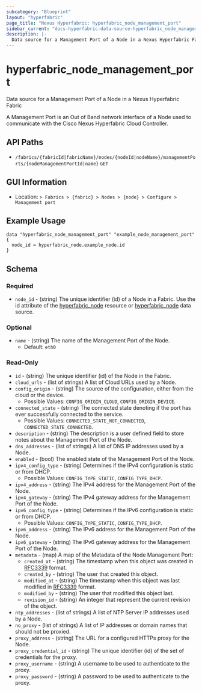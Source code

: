 ```yaml
---
subcategory: "Blueprint"
layout: "hyperfabric"
page_title: "Nexus Hyperfabric: hyperfabric_node_management_port"
sidebar_current: "docs-hyperfabric-data-source-hyperfabric_node_management_port"
description: |-
  Data source for a Management Port of a Node in a Nexus Hyperfabric Fabric
---
```


# hyperfabric_node_management_port

Data source for a Management Port of a Node in a Nexus Hyperfabric Fabric

A Management Port is an Out of Band network interface of a Node used to communicate with the Cisco Nexus Hyperfabric Cloud Controller.

## API Paths ##

* `/fabrics/{fabricId|fabricName}/nodes/{nodeId|nodeName}/managementPorts/{nodeManagementPortId|name}` `GET`

## GUI Information ##

* Location: `> Fabrics > {fabric} > Nodes > {node} > Configure > Management port`

## Example Usage ##

```hcl
data "hyperfabric_node_management_port" "example_node_management_port" {
  node_id = hyperfabric_node.example_node.id
}
```

## Schema ##

### Required ###
* `node_id` - (string) The unique identifier (id) of a Node in a Fabric. Use the id attribute of the [hyperfabric_node](https://registry.terraform.io/providers/CiscoDevNet/hyperfabric/latest/docs/resources/node) resource or [hyperfabric_node](https://registry.terraform.io/providers/CiscoDevNet/hyperfabric/latest/docs/data-sources/node) data source.

### Optional ###

* `name` - (string) The name of the Management Port of the Node.
  - Default: `eth0`

### Read-Only ###

* `id` - (string) The unique identifier (id) of the Node in the Fabric.
* `cloud_urls` - (list of strings) A list of Cloud URLs used by a Node.
* `config_origin` - (string) The source of the configuration, either from the cloud or the device.
  - Possible Values: `CONFIG_ORIGIN_CLOUD`, `CONFIG_ORIGIN_DEVICE`.
* `connected_state` - (string) The connected state denoting if the port has ever successfully connected to the service.
  - Possible Values: `CONNECTED_STATE_NOT_CONNECTED`, `CONNECTED_STATE_CONNECTED`.
* `description` - (string) The description is a user defined field to store notes about the Management Port of the Node.
* `dns_addresses` - (list of strings) A list of DNS IP addresses used by a Node.
* `enabled` - (bool) The enabled state of the Management Port of the Node.
* `ipv4_config_type` - (string) Determines if the IPv4 configuration is static or from DHCP.
  - Possible Values: `CONFIG_TYPE_STATIC`, `CONFIG_TYPE_DHCP`.
* `ipv4_address` - (string) The IPv4 address for the Management Port of the Node.
* `ipv4_gateway` - (string) The IPv4 gateway address for the Management Port of the Node.
* `ipv6_config_type` - (string) Determines if the IPv6 configuration is static or from DHCP.
  - Possible Values: `CONFIG_TYPE_STATIC`, `CONFIG_TYPE_DHCP`.
* `ipv6_address` - (string) The IPv6 address for the Management Port of the Node.
* `ipv6_gateway` - (string) The IPv6 gateway address for the Management Port of the Node.
* `metadata` - (map) A map of the Metadata of the Node Management Port:
  * `created_at` - (string) The timestamp when this object was created in [RFC3339](https://datatracker.ietf.org/doc/html/rfc3339#section-5.8) format.
  * `created_by` - (string) The user that created this object.
  * `modified_at` - (string) The timestamp when this object was last modified in [RFC3339](https://datatracker.ietf.org/doc/html/rfc3339#section-5.8) format.
  * `modified_by` - (string) The user that modified this object last.
  * `revision_id` - (string) An integer that represent the current revision of the object.
* `ntp_addresses` - (list of strings) A list of NTP Server IP addresses used by a Node.
* `no_proxy` - (list of strings) A list of IP addresses or domain names that should not be proxied.
* `proxy_address` - (string) The URL for a configured HTTPs proxy for the Node.
* `proxy_credential_id` - (string) The unique identifier (id) of the set of credentials for the proxy.
* `proxy_username` - (string) A username to be used to authenticate to the proxy.
* `proxy_password` - (string) A password to be used to authenticate to the proxy.
<!-- * `labels` - (list of strings) A list of user-defined labels that can be used for grouping and filtering objects.
* `annotations` - (list of maps) A list of key-value annotations to store user-defined data including complex data such as JSON.
  * `name` - (string) The name used to uniquely identify the annotation.
  * `value` - (string) The value of the annotation.
  * `data_type` - (string) The type of data stored in the value of the annotation.
      - Possible Values: `STRING`, `INT32`, `UINT32`, `INT64`, `UINT64`, `BOOL`, `TIME`, `UUID`, `DURATION`, `JSON`. -->
